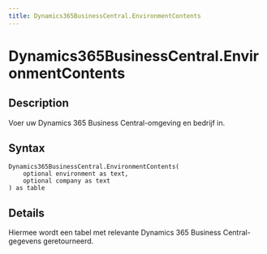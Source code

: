 ```yaml
---
title: Dynamics365BusinessCentral.EnvironmentContents
---
```


# Dynamics365BusinessCentral.EnvironmentContents


## Description

Voer uw Dynamics 365 Business Central-omgeving en bedrijf in.


## Syntax

```powerquery
Dynamics365BusinessCentral.EnvironmentContents(
    optional environment as text,
    optional company as text
) as table
```


## Details

Hiermee wordt een tabel met relevante Dynamics 365 Business Central-gegevens geretourneerd. 



